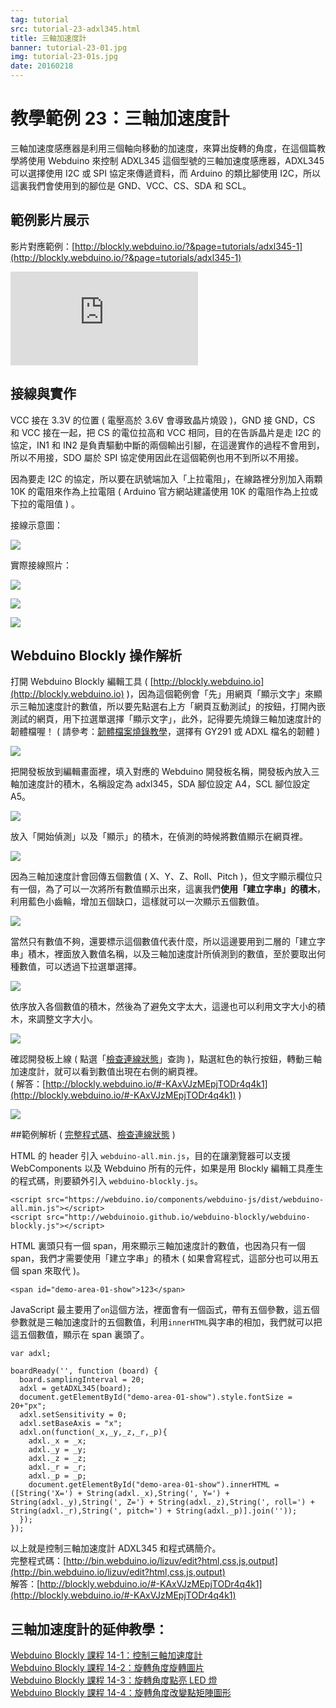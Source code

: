 ```yaml
---
tag: tutorial
src: tutorial-23-adxl345.html
title: 三軸加速度計 
banner: tutorial-23-01.jpg
img: tutorial-23-01s.jpg
date: 20160218
---
```


<!-- @@master  = ../../_layout.html-->

<!-- @@block  =  meta-->

<title>教學範例 23：三軸加速度計 :::: Webduino = Web × Arduino</title>

<meta name="description" content="三軸加速度感應器是利用三個軸向移動的加速度，來算出旋轉的角度，在這個篇教學將使用 Webduino 來控制 ADXL345 這個型號的三軸加速度感應器，ADXL345 可以選擇使用 I2C 或 SPI 協定來傳遞資料，而 Arduino 的類比腳使用 I2C，所以這裏我們會使用到的腳位是 GND、VCC、CS、SDA 和 SCL。">

<meta itemprop="description" content="三軸加速度感應器是利用三個軸向移動的加速度，來算出旋轉的角度，在這個篇教學將使用 Webduino 來控制 ADXL345 這個型號的三軸加速度感應器，ADXL345 可以選擇使用 I2C 或 SPI 協定來傳遞資料，而 Arduino 的類比腳使用 I2C，所以這裏我們會使用到的腳位是 GND、VCC、CS、SDA 和 SCL。">

<meta property="og:description" content="三軸加速度感應器是利用三個軸向移動的加速度，來算出旋轉的角度，在這個篇教學將使用 Webduino 來控制 ADXL345 這個型號的三軸加速度感應器，ADXL345 可以選擇使用 I2C 或 SPI 協定來傳遞資料，而 Arduino 的類比腳使用 I2C，所以這裏我們會使用到的腳位是 GND、VCC、CS、SDA 和 SCL。">

<meta property="og:title" content="教學範例 23：三軸加速度計" >

<meta property="og:url" content="https://webduino.io/tutorials/tutorial-23-adxl345.html">

<meta property="og:image" content="https://webduino.io/img/tutorials/tutorial-23-01s.jpg">

<meta itemprop="image" content="https://webduino.io/img/tutorials/tutorial-23-01s.jpg">

<include src="../_include-tutorials.html"></include>

<!-- @@close-->

<!-- @@block  =  preAndNext-->

<include src="../_include-tutorials-content.html"></include>

<!-- @@close-->

<!-- @@block  =  tutorials-->

# 教學範例 23：三軸加速度計

三軸加速度感應器是利用三個軸向移動的加速度，來算出旋轉的角度，在這個篇教學將使用 Webduino 來控制 ADXL345 這個型號的三軸加速度感應器，ADXL345 可以選擇使用 I2C 或 SPI 協定來傳遞資料，而 Arduino 的類比腳使用 I2C，所以這裏我們會使用到的腳位是 GND、VCC、CS、SDA 和 SCL。

## 範例影片展示

影片對應範例：[http://blockly.webduino.io/?&page=tutorials/adxl345-1](http://blockly.webduino.io/?&page=tutorials/adxl345-1)  

<iframe class="youtube" src="https://www.youtube.com/embed/SH4-Z7E1DZc" frameborder="0" allowfullscreen></iframe>

## 接線與實作

VCC 接在 3.3V 的位置 ( 電壓高於 3.6V 會導致晶片燒毀 )，GND 接 GND，CS 和 VCC 接在一起，把  CS 的電位拉高和 VCC 相同，目的在告訴晶片是走 I2C 的協定，IN1 和 IN2 是負責驅動中斷的兩個輸出引腳，在這邊實作的過程不會用到，所以不用接，SDO 屬於 SPI 協定使用因此在這個範例也用不到所以不用接。

因為要走 I2C 的協定，所以要在訊號端加入「上拉電阻」，在線路裡分別加入兩顆 10K 的電阻來作為上拉電阻 ( Arduino 官方網站建議使用 10K 的電阻作為上拉或下拉的電阻值 ) 。

接線示意圖：

![](../img/tutorials/tutorial-23-02.jpg)

實際接線照片：

![](../img/tutorials/tutorial-23-03.jpg)

![](../img/tutorials/tutorial-23-04.jpg)

![](../img/tutorials/tutorial-23-05.jpg)

## Webduino Blockly 操作解析

打開 Webduino Blockly 編輯工具 ( [http://blockly.webduino.io](http://blockly.webduino.io) )，因為這個範例會「先」用網頁「顯示文字」來顯示三軸加速度計的數值，所以要先點選右上方「網頁互動測試」的按鈕，打開內嵌測試的網頁，用下拉選單選擇「顯示文字」，此外，記得要先燒錄三軸加速度計的韌體檔喔！ ( 請參考：[韌體檔案燒錄教學](https://webduino.io/tutorials/info-07-arduino-ino.html)，選擇有 GY291 或 ADXL 檔名的韌體 )

![](../img/tutorials/tutorial-23-06.jpg)

把開發板放到編輯畫面裡，填入對應的 Webduino 開發板名稱，開發板內放入三軸加速度計的積木，名稱設定為 adxl345，SDA 腳位設定 A4，SCL 腳位設定 A5。

![](../img/tutorials/tutorial-23-07.jpg)

放入「開始偵測」以及「顯示」的積木，在偵測的時候將數值顯示在網頁裡。

![](../img/tutorials/tutorial-23-08.jpg)

因為三軸加速度計會回傳五個數值 ( X、Y、Z、Roll、Pitch )，但文字顯示欄位只有一個，為了可以一次將所有數值顯示出來，這裏我們**使用「建立字串」的積木**，利用藍色小齒輪，增加五個缺口，這樣就可以一次顯示五個數值。

![](../img/tutorials/tutorial-23-09.jpg)

當然只有數值不夠，還要標示這個數值代表什麼，所以這邊要用到二層的「建立字串」積木，裡面放入數值名稱，以及三軸加速度計所偵測到的數值，至於要取出何種數值，可以透過下拉選單選擇。

![](../img/tutorials/tutorial-23-10.jpg)

依序放入各個數值的積木，然後為了避免文字太大，這邊也可以利用文字大小的積木，來調整文字大小。

![](../img/tutorials/tutorial-23-11.jpg)

確認開發板上線 ( 點選「[檢查連線狀態](https://webduino.io/device.html)」查詢 )，點選紅色的執行按鈕，轉動三軸加速度計，就可以看到數值出現在右側的網頁裡。  
( 解答：[http://blockly.webduino.io/#-KAxVJzMEpjTODr4q4k1](http://blockly.webduino.io/#-KAxVJzMEpjTODr4q4k1) )

![](../img/tutorials/tutorial-23-12.jpg)

##範例解析 ( [完整程式碼](http://bin.webduino.io/lizuv/edit?html,css,js,output)、[檢查連線狀態](https://webduino.io/device.html) )

HTML 的 header 引入 `webduino-all.min.js`，目的在讓瀏覽器可以支援 WebComponents 以及 Webduino 所有的元件，如果是用 Blockly 編輯工具產生的程式碼，則要額外引入 `webduino-blockly.js`。

	<script src="https://webduino.io/components/webduino-js/dist/webduino-all.min.js"></script>
	<script src="http://webduinoio.github.io/webduino-blockly/webduino-blockly.js"></script>

HTML 裏頭只有一個 span，用來顯示三軸加速度計的數值，也因為只有一個 span，我們才需要使用「建立字串」的積木 ( 如果會寫程式，這部分也可以用五個 span 來取代 )。

	<span id="demo-area-01-show">123</span>

JavaScript 最主要用了`on`這個方法，裡面會有一個函式，帶有五個參數，這五個參數就是三軸加速度計的五個數值，利用`innerHTML`與字串的相加，我們就可以把這五個數值，顯示在 span 裏頭了。

	var adxl;

	boardReady('', function (board) {
	  board.samplingInterval = 20;
	  adxl = getADXL345(board);
	  document.getElementById("demo-area-01-show").style.fontSize = 20+"px";
	  adxl.setSensitivity = 0;
	  adxl.setBaseAxis = "x";
	  adxl.on(function(_x,_y,_z,_r,_p){
	    adxl._x = _x;
	    adxl._y = _y;
	    adxl._z = _z;
	    adxl._r = _r;
	    adxl._p = _p;
	    document.getElementById("demo-area-01-show").innerHTML = ([String('X=') + String(adxl._x),String(', Y=') + String(adxl._y),String(', Z=') + String(adxl._z),String(', roll=') + String(adxl._r),String(', pitch=') + String(adxl._p)].join(''));
	  });
	});

以上就是控制三軸加速度計 ADXL345 和程式碼簡介。   
完整程式碼：[http://bin.webduino.io/lizuv/edit?html,css,js,output](http://bin.webduino.io/lizuv/edit?html,css,js,output)  
解答：[http://blockly.webduino.io/#-KAxVJzMEpjTODr4q4k1](http://blockly.webduino.io/#-KAxVJzMEpjTODr4q4k1)

## 三軸加速度計的延伸教學：

[Webduino Blockly 課程 14-1：控制三軸加速度計](http://blockly.webduino.io/?lang=zh-hant&page=tutorials/adxl345-1#-K0pl9rB2TohBuBnorit)  
[Webduino Blockly 課程 14-2：旋轉角度旋轉圖片](http://blockly.webduino.io/?lang=zh-hant&page=tutorials/adxl345-2#-K0q9iZQIPc-9eLg9k2f)  
[Webduino Blockly 課程 14-3：旋轉角度點亮 LED 燈](http://blockly.webduino.io/?lang=zh-hant&page=tutorials/adxl345-3#-K0qEX3wukvZgtnn817T)  
[Webduino Blockly 課程 14-4：旋轉角度改變點矩陣圖形](http://blockly.webduino.io/?lang=zh-hant&page=tutorials/adxl345-4#-K0qKebEHBdfd19FzAvZ)


<!-- @@close-->